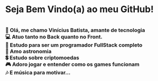 <h1>Seja Bem Vindo(a) ao meu GitHub!<h1>

 <h3>
 🤖 Olá, me chamo Vinícius Batista, amante de tecnologia <br>
 💻 Atuo tanto no Back quanto no Front. <br>
 📱 Estudo para ser um programador FullStack completo <br>
 🚀 Amo astronomia <br>
 💲 Estudo sobre criptomoedas <br>
 🎮 Adoro jogar e entender como os games funcionam <br>
 🎶  E música para motivar... <br>
</h3>

